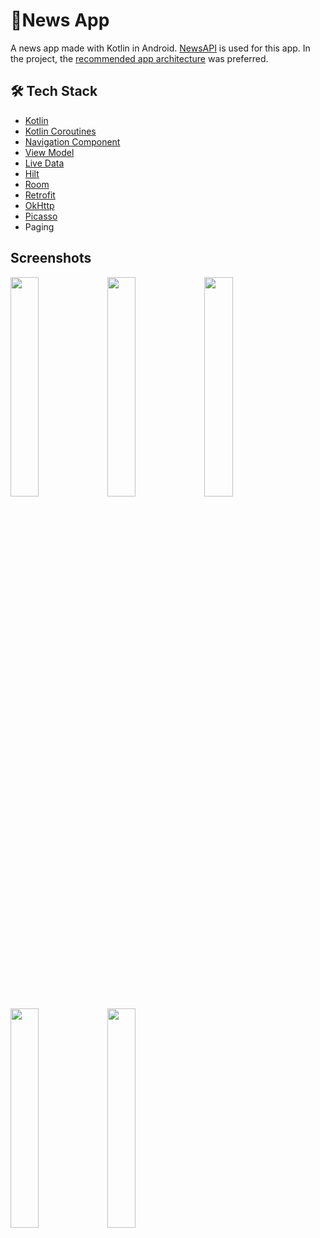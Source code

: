 # 📰News App

A news app made with Kotlin in Android. [NewsAPI](https://newsapi.org/) is used for this app. In the project, the [recommended app architecture](https://developer.android.com/topic/architecture#recommended-app-arch) was preferred.

## 🛠 Tech Stack

- [Kotlin](https://kotlinlang.org/)
- [Kotlin Coroutines](https://kotlinlang.org/docs/reference/coroutines-overview.html)
- [Navigation Component](https://developer.android.com/guide/navigation)
- [View Model](https://developer.android.com/topic/libraries/architecture/viewmodel)
- [Live Data](https://developer.android.com/topic/libraries/architecture/livedata)
- [Hilt](https://developer.android.com/training/dependency-injection/hilt-android)
- [Room](https://developer.android.com/jetpack/androidx/releases/room)
- [Retrofit](https://square.github.io/retrofit/)
- [OkHttp](https://square.github.io/okhttp/)
- [Picasso](https://square.github.io/picasso/)
- Paging

## Screenshots

<img src="https://user-images.githubusercontent.com/46245749/166441539-f7c84f14-05c2-4634-802b-38135f73da7f.png" width="30%" height="30%"/> <img src="https://user-images.githubusercontent.com/46245749/166441674-3c405eee-de3a-4503-a0b1-c1be0d911e76.png" width="30%" height="30%"/> <img src="https://user-images.githubusercontent.com/46245749/166441636-415148d0-358c-49ba-8d73-f698fdb166d4.png" width="30%" height="30%"/> <img src="https://user-images.githubusercontent.com/46245749/166441857-845d9da5-0841-4c22-86c5-e568a37055c7.png" width="30%" height="30%"/> <img src="https://user-images.githubusercontent.com/46245749/166441925-58c3158c-7d6b-48ca-a764-71134652b9c5.png" width="30%" height="30%"/>
